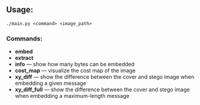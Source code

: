 ## Usage:
```
./main.py <command> <image_path>
```

### Commands:
- **embed**
- **extract**
- **info** — show how many bytes can be embedded
- **cost_map** — visualize the cost map of the image
- **xy_diff** — show the difference between the cover and stego image when embedding a given message
- **xy_diff_full** — show the difference between the cover and stego image when embedding a maximum-length message